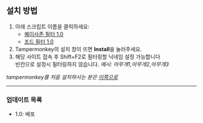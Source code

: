 ## 설치 방법

1. 아래 스크립트 이름을 클릭하세요:
   - [퀘이사존 필터 1.0](https://raw.githubusercontent.com/delphinium04/tampermonkey-filters/main/quasarzone-filter.user.js)
   - [조드 필터 1.0](https://raw.githubusercontent.com/delphinium04/tampermonkey-filters/main/zod-filter.user.js)
2. Tampermonkey의 설치 창이 뜨면 **Install**을 눌러주세요.
3. 해당 사이트 접속 후 Shift+F2로 필터링할 닉네임 설정 가능합니다  
빈칸으로 설정시 필터링하지 않습니다. _예시: 아무개1,아무개2,아무개3_

_tampermonkey를 처음 설치하시는 분은 [이쪽으로](https://www.tampermonkey.net/faq.php?locale=en#Q209)_

---
### 업데이트 목록  
- 1.0: 배포
